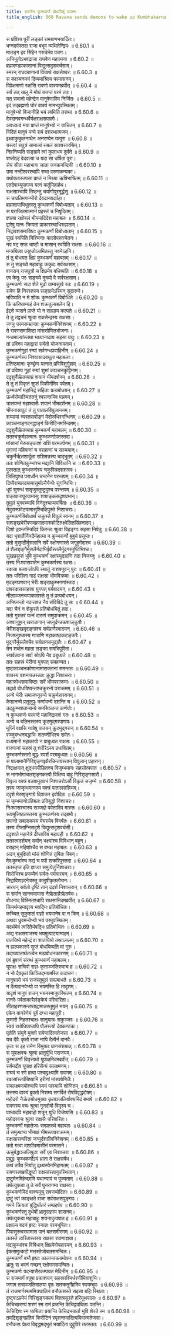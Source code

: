 ```yaml
---
title: रावणेन कुम्भकर्णं बोधयितुं प्रयत्नः
title_english: 060 Ravana sends demons to wake up Kumbhakarna

---
```

<div class="audioEmbed"  caption="श्रीराम-हरिसीताराममूर्ति-घनपाठिभ्यां वचनम्" src="https://archive.org/download/Ramayana-recitation-Sriram-harisItArAmamUrti-Ghanapaati-v2/Kanda_6/Kanda_6_YK-060-Ravana_sends_demons_to_wake_up_Kumbhakarna_0.mp3"></div>

स प्रविश्य पुरीं लङ्कां रामबाणभयार्दितः।  
भग्नदर्पस्तदा राजा बभूव व्यथितेन्द्रियः ॥ 6.60.1 ॥   
मातङ्ग इव सिंहेन गरुडेनेव पन्नगः।  
अभिभूतोऽभवद्राजा राघवेण महात्मना ॥ 6.60.2 ॥   
ब्रह्मदण्डप्रकाशानां विद्युत्सदृशवर्चसाम्।  
स्मरन् राघवबाणानां विव्यथे राक्षसेश्वरः ॥ 6.60.3 ॥   
स काञ्चनमयं दिव्यमाश्रित्य परमासनम्।  
विप्रेक्षमाणो रक्षांसि रावणो वाक्यमब्रवीत् ॥ 6.60.4 ॥   
सर्वं तत् खलु मे मोघं यत्तप्तं परमं तपः।  
यत् समानो महेन्द्रेण मानुषेणास्मि निर्जितः ॥ 6.60.5 ॥   
इदं तद्ब्रह्मणो घोरं वाक्यं मामभ्युपस्थितम्।  
मानुषेभ्यो विजानीहि भयं त्वमिति तत्तथा ॥ 6.60.6 ॥   
देवदानवगन्धर्वैर्यक्षराक्षसपन्नगैः।  
अवध्यत्वं मया प्राप्तं मानुषेभ्यो न याचितम् ॥ 6.60.7 ॥   
विदितं मानुषं मन्ये रामं दशरथात्मजम्।  
इक्ष्वाकुकुलनाथेन अनरण्येन यत्पुरा ॥ 6.60.8 ॥   
यस्त्वां सपुत्रं सामात्यं सबलं साश्वसारथिम्।  
निहनिष्यति सङ्ग्रामे त्वां कुलाधम दुर्मते ॥ 6.60.9 ॥   
शप्तोऽहं वेदवत्या च यदा सा धर्षिता पुरा।  
सेयं सीता महाभागा जाता जनकनन्दिनी ॥ 6.60.10 ॥   
उमा नन्दीश्वरश्चापि रम्भा वरुणकन्यका।  
यथोक्तास्तपसा प्राप्तं न मिथ्या ऋषिभाषितम् ॥ 6.60.11 ॥   
एतदेवाभ्युपागम्य यत्नं कर्तुमिहार्हथ।  
राक्षसाश्चापि तिष्ठन्तु चर्यागोपुरमूर्द्धसु ॥ 6.60.12 ॥   
स चाप्रतिमगाम्भीरो देवदानवदर्पहा।  
ब्रह्मशापाभिभूतस्तु कुम्भकर्णो विबोध्यताम् ॥ 6.60.13 ॥   
स पराजितमात्मानं प्रहस्तं च निषूदितम्।  
ज्ञात्वा रक्षोबलं भीममादिदेश महाबलः ॥ 6.60.14 ॥   
द्वारेषु यत्नः क्रियतां प्राकारश्चाधिरुह्यताम्।  
निद्रावशसमाविष्टः कुम्भकर्णो विबोध्यताम् ॥ 6.60.15 ॥   
सुखं स्वपिति निश्चिन्तः कालोपहतचेतनः।  
नव षट् सप्त चाष्टौ च मासान् स्वपिति राक्षसः ॥ 6.60.16 ॥   
मन्त्रयित्वा प्रसुप्तोऽयमितस्तु नवमेऽहनि।  
तं तु बोधयत क्षिप्रं कुम्भकर्णं महाबलम् ॥ 6.60.17 ॥   
स तु सङ्ख्ये महाबाहुः ककुदः सर्वरक्षसाम्।  
वानरान् राजपुत्रौ च क्षिप्रमेव वधिष्यति ॥ 6.60.18 ॥   
एष केतुः परः सङ्ख्ये मुख्यो वै सर्वरक्षसाम्।  
कुम्भकर्णः सदा शेते मूढो ग्राम्यसुखे रतः ॥ 6.60.19 ॥   
रामेण हि निरस्तस्य सङ्ग्रामेऽस्मिन् सुदारुणे।  
भविष्यति न मे शोकः कुम्भकर्णे विबोधिते ॥ 6.60.20 ॥   
किं करिष्याम्यहं तेन शक्रतुल्यबलेन हि।  
ईद्दशे व्यसने प्राप्ते यो न साह्याय कल्पते ॥ 6.60.21 ॥   
ते तु तद्वचनं श्रुत्वा राक्षसेन्द्रस्य राक्षसाः।  
जग्मुः परमसम्भ्रान्ताः कुम्भकर्णनिवेशनम् ॥ 6.60.22 ॥   
ते रावणसमादिष्टा मांसशोणितभोजनाः।  
गन्धमाल्यांस्तथा भक्ष्यानादाय सहसा ययुः ॥ 6.60.23 ॥   
तां प्रविश्य महाद्वारां सर्वतो योजनायताम्।  
कुम्भकर्णगुहां रम्यां सर्वगन्धप्रवाहिनीम् ॥ 6.60.24 ॥   
कुम्भकर्णस्य निश्वासादवधूता महाबलाः।  
प्रतिष्ठमानाः कृच्छ्रेण यत्नात् प्रविविशुर्गुहाम् ॥ 6.60.25 ॥   
तां प्रविश्य गुहां रम्यां शुभां काञ्चनकुट्टिमाम्।  
ददृशुर्नैर्ऋतव्याघ्रं शयानं भीमदर्शनम् ॥ 6.60.26 ॥   
ते तु तं विकृतं सुप्तं विकीर्णमिव पर्वतम्।  
कुम्भकर्णं महानिद्रं सहिताः प्रत्यबोधयन् ॥ 6.60.27 ॥   
ऊर्ध्वरोमाञ्चिततनुं श्वसन्तमिव पन्नगम्।  
त्रासयन्तं महाश्वासैः शयानं भीमदर्शनम् ॥ 6.60.28 ॥   
भीमनासापुटं तं तु पातालविपुलाननम्।  
शय्यायां न्यस्तसर्वाङ्गं मेदोरुधिरगन्धिनम् ॥ 6.60.29 ॥   
काञ्चनाङ्गदनद्धाङ्गं किरीटिनमरिन्दमम्।  
ददृशुर्नैर्ऋतव्याघ्रं कुम्भकर्णं महाबलम् ॥ 6.60.30 ॥   
ततश्चक्रुर्महात्मानः कुम्भकर्णाग्रतस्तदा।  
मांसानां मेरुसङ्काशं राशिं परमतर्पणम् ॥ 6.60.31 ॥   
मृगाणां महिषाणां च वराहाणां च सञ्चयान्।  
चकुर्नैर्ऋतशार्दूला राशिमन्नस्य चाद्भुतम् ॥ 6.60.32 ॥   
ततः शोणितकुम्भांश्च मद्यानि विविधानि च ॥ 6.60.33 ॥   
पुरस्तात् कुम्भकर्णस्य चकुस्त्रिदशशत्रवः।  
लिलिपुश्च परार्ध्येन चन्दनेन परन्तपम् ॥ 6.60.34 ॥   
दिव्यैराच्छादयामासुर्माल्यैर्गन्धैः सुगन्धिभिः।  
धूपं सुगन्धं ससृजुस्तुष्टुवुश्च परन्तपम् ॥ 6.60.35 ॥   
शङ्खानापूरयामासुः शशाङ्कसदृशप्रभान्।  
तुमुलं युगपच्चापि विनेदुश्चाप्यमर्षिताः ॥ 6.60.36 ॥   
नेदुरास्फोटयामासुश्चिक्षिपुस्ते निशाचराः।  
कुम्भकर्णविबोधार्थं चक्रुस्ते विपुलं स्वनम् ॥ 6.60.37 ॥   
सशङ्खभेरीपणवप्रणादमास्फोटितक्ष्वेलितसिंहनादम्।  
दिशो द्रवन्तस्त्रिदिवं किरन्तः श्रुत्वा विहङ्गाः सहसा निपेतुः ॥ 6.60.38 ॥   
यदा भृशार्तैर्निनदैर्महात्मा न कुम्भकर्णो बुबुधे प्रसुप्तः।  
ततो मुसुण्ठीर्मुसलानि सर्वे रक्षोगणास्ते जगृहुर्गदाश्च ॥ 6.60.39 ॥   
तं शैलशृङ्गैर्मुसलैर्गदाभिर्वृक्षैस्तलैर्मुद्गरमुष्टिभिश्च।  
सुखप्रसुप्तं भुवि कुम्भकर्णं रक्षांस्युदग्राणि तदा निजघ्नुः ॥ 6.60.40 ॥   
तस्य निःश्वासवातेन कुम्भकर्णस्य रक्षसः।  
राक्षसा बलवन्तोऽपि स्थातुं नाशक्नुवन् पुरः ॥ 6.60.41 ॥   
ततः परिहिता गाढं राक्षसा भीमविक्रमाः ॥ 6.60.42 ॥   
मृदङ्गपणवान् भेरीः शङ्खकुम्भगणांस्तदा।  
दशराक्षससाहस्रा युगपत् पर्यवादयन् ॥ 6.60.43 ॥   
नीलाञ्जनचयाकारास्ते तु तं प्रत्यबोधयन्।  
अभिघ्नन्तो नदन्तश्च नैव संविविदे तु सः ॥ 6.60.44 ॥   
यदा चैनं न शेकुस्ते प्रतिबोधयितुं तदा।  
ततो गुरुतरं यत्नं दारुणं समुपाक्रमन् ॥ 6.60.45 ॥   
अश्वानुष्ट्रान् खरान्नागान् जघ्नुर्दण्डकशाङ्कुशैः।  
भेरीशङ्खमृदङ्गांश्च सर्वप्राणैरवादयन् ॥ 6.60.46 ॥   
निजघ्नुश्चास्य गात्राणि महाकाष्ठकटङ्करैः।  
मुद्गरैर्मुसलैश्चैव सर्वप्राणसमुद्यतैः ॥ 6.60.47 ॥   
तेन शब्देन महता लङ्का समभिपूरिता।  
सपर्वतवना सर्वा सोऽपि नैव प्रबुध्यते ॥ 6.60.48 ॥   
ततः सहस्रं भेरीणां युगपत् समहन्यत।  
मृष्टकाञ्चनकोणानामासक्तानां समन्ततः ॥ 6.60.49 ॥   
शापस्य वशमापन्नस्ततः क्रुद्धा निशाचराः।  
महाक्रोधसमाविष्टाः सर्वे भीमपराक्रमाः ॥ 6.60.50 ॥   
तद्रक्षो बोधयिष्यन्तश्चक्रुरन्ये पराक्रमम् ॥ 6.60.51 ॥   
अन्ये भेरीः समाजघ्नुरन्ये चक्रुर्महास्वनम्।  
केशानन्ये प्रलुलुपुः कर्णावन्ये दशन्ति च ॥ 6.60.52 ॥   
उदकुम्भशतान्यन्ये समसिञ्चन्त कर्णयोः।  
न कुम्भकर्णः पस्पन्दे महानिद्रावशं गतः ॥ 6.60.53 ॥   
अन्ये च बलिनस्तस्य कूटमुद्गरपाणयः।  
मूर्ध्नि वक्षसि गात्रेषु पातयन् कूटमुद्गरान् ॥ 6.60.54 ॥   
रज्जुबन्धनबद्धाभिः शतघ्नीभिश्च सर्वतः।  
वध्यमानो महाकायो न प्राबुध्यत राक्षसः ॥ 6.60.55 ॥   
वारणानां सहस्रं तु शरीरेऽस्य प्रधावितम्।  
कुम्भकर्णस्ततो बुद्धः स्पर्शं परमबुध्यत ॥ 6.60.56 ॥   
स पात्यमानैर्गिरिशृङ्गवृक्षैरचिन्तयंस्तान् विपुलान् प्रहारान्।  
निद्राक्षयात् क्षुद्भयपीडितश्च विजृम्भमाणः सहसोत्पपात ॥ 6.60.57 ॥   
स नागभोगाचलशृङ्गकल्पौ विक्षिप्य बाहू गिरिशृङ्गसारौ।  
विवृत्य वक्त्रं वडवामुखाभं निशाचरोऽसौ विकृतं जजृम्भे ॥ 6.60.58 ॥   
तस्य जाजृम्भमाणस्य वक्त्रं पातालसन्निभम्।  
ददृशे मेरुशृङ्गाग्रे दिवाकर इवोदितः ॥ 6.60.59 ॥   
स जृम्भमाणोऽतिबलः प्रतिबुद्धो निशाचरः।  
निःश्वासश्चास्य सञ्जज्ञे पर्वतादिव मारुतः ॥ 6.60.60 ॥   
रूपमुत्तिष्ठतस्तस्य कुम्भकर्णस्य तद्बभौ।  
तपान्ते सबलाकस्य मेघस्येव विवर्षतः ॥ 6.60.61 ॥   
तस्य दीप्ताग्निसदृशे विद्युत्सदृशवर्चसी।  
ददृशाते महानेत्रे दीप्ताविव महाग्रहौ ॥ 6.60.62 ॥   
ततस्त्वदर्शयन् सर्वान् भक्ष्यांश्च विविधान् बहून्।  
वराहान् महिषांश्चैव स बभक्ष महाबलः ॥ 6.60.63 ॥   
अदन् बुभुक्षितो मांसं शोणितं तृषितः पिबन्।  
मेदःकुम्भांश्च मद्यं च पपौ शक्ररिपुस्तदा ॥ 6.60.64 ॥   
ततस्तृप्त इति ज्ञात्वा समुत्पेतुर्निशाचराः।  
शिरोभिश्च प्रणम्यैनं सर्वतः पर्यवारयन् ॥ 6.60.65 ॥   
निद्राविशऽदनेत्रस्तु कलुषीकृतलोचनः।  
चारयन् सर्वतो दृष्टिं तान् ददर्श निशाचरान् ॥ 6.60.66 ॥   
स सर्वान् सान्त्वयामास नैर्ऋतान्नैर्ऋतर्षभः।  
बोधनाद् विस्मितश्चापि राक्षसानिदमब्रवीत् ॥ 6.60.67 ॥   
किमर्थमहमादृत्य भवद्भिः प्रतिबोधितः।  
कच्चित् सुकुशलं राज्ञो भयवानेष वा न किम् ॥ 6.60.68 ॥   
अथवा ध्रुवमन्येभ्यो भयं परमुपस्थितम्।  
यदर्थमेवं त्वरितैर्भवद्भिः प्रतिबोधितः ॥ 6.60.69 ॥   
अद्य राक्षसराजस्य भयमुत्पाटयाम्यहम्।  
पातयिष्ये महेन्द्रं वा शातयिष्ये तथाऽनलम् ॥ 6.60.70 ॥   
न ह्यल्पकारणे सुप्तं बोधयिष्यति मां गुरुः।  
तदाख्यातार्थतत्त्वेन मत्प्रबोधनकारणम् ॥ 6.60.71 ॥   
एवं ब्रुवाणं संरब्धं कुम्भकर्णं महाबलम्।  
यूपाक्षः सचिवो राज्ञः कृताञ्जलिरुवाच ह ॥ 6.60.72 ॥   
न नो दैवकृतं किञ्चिद्भयमस्ति कदाचन।  
मानुषान्नो भयं राजंस्तुमुलं सम्प्रबाधते ॥ 6.60.73 ॥   
न दैत्यदानवेभ्यो वा भयमस्ति हि तादृशम्।  
यादृशं मानुषं राजन् भयमस्मानुपस्थितम् ॥ 6.60.74 ॥   
वानरैः पर्वताकारैर्लङ्केयं परिवारिता।  
सीताहरणसन्तप्ताद्रामान्नस्तुमुलं भयम् ॥ 6.60.75 ॥   
एकेन वानरेणेयं पूर्वं दग्धा महापुरी।  
कुमारो निहतश्चाक्षः सानुयात्रः सकुञ्जरः ॥ 6.60.76 ॥   
स्वयं रक्षोधिपश्चापि पौलस्त्यो देवकण्टकः।  
मृतेति संयुगे मुक्तो रामेणादित्यतेजसा ॥ 6.60.77 ॥   
यन्न दैवैः कृतो राजा नापि दैत्यैर्न दानवैः।  
कृतः स इह रामेण विमुक्तः प्राणसंशयात् ॥ 6.60.78 ॥   
स यूपाक्षवचः श्रुत्वा भ्रातुर्युधि पराजयम्।  
कुम्भकर्णो विवृत्ताक्षो यूपाक्षमिदमब्रवीत् ॥ 6.60.79 ॥   
सर्वमद्यैव यूपाक्ष हरिसैन्यं सलक्ष्मणम्।  
राघवं च रणे हत्वा पश्चाद्द्रक्ष्यामि रावणम् ॥ 6.60.80 ॥   
राक्षसांस्तर्पयिष्यामि हरीणां मांसशोणितैः।  
रामलक्ष्मणयोश्चापि स्वयं पास्यामि शोणितम् ॥ 6.60.81 ॥   
तत्तस्य वाक्यं ब्रुवतो निशम्य सगर्वितं रोषविवृद्धदोषम्।  
महोदरो नैर्ऋतयोधमुख्यः कृताञ्जलिर्वाक्यमिदं बभाषे ॥ 6.60.82 ॥   
रावणस्य वचः श्रुत्वा गुणदोषौ विमृश्य च।  
पश्चादपि महाबाहो शत्रून् युधि विजेष्यसि ॥ 6.60.83 ॥   
महोदरवचः श्रुत्वा राक्षसैः परिवारितः।  
कुम्भकर्णो महातेजाः सम्प्रतस्थे महाबलः ॥ 6.60.84 ॥   
तं समुत्थाप्य भीमाक्षं भीमरूपपराक्रमम्।  
राक्षसास्त्वरिता जग्मुर्दशग्रीवनिवेशनम् ॥ 6.60.85 ॥   
ततो गत्वा दशग्रीवमासीनं परमासने।  
ऊचुर्बद्धाञ्जलिपुटाः सर्वे एव निशाचराः ॥ 6.60.86 ॥   
प्रबुद्धः कुम्भकर्णोऽयं भ्राता ते राक्षसर्षभ।  
कथं तत्रैव निर्यातु द्रक्ष्यस्येनमिहागतम् ॥ 6.60.87 ॥   
रावणस्त्वब्रवीद्धृष्टो राक्षसांस्तानुपस्थितान्।  
द्रष्टुमेनमिहेच्छामि यथान्यायं च पूज्यताम् ॥ 6.60.88 ॥   
तथेत्युक्त्वा तु ते सर्वे पुनरागम्य राक्षसाः।  
कुम्भकर्णमिदं वाक्यमूचू रावणचोदिताः ॥ 6.60.89 ॥   
द्रष्टुं त्वां काङ्क्षते राजा सर्वराक्षसपुङ्गवः।  
गमने क्रियतां बुद्धिर्भ्रातरं सम्प्रहर्षय ॥ 6.60.90 ॥   
कुम्भकर्णस्तु दुर्धर्षो भ्रातुराज्ञाय शासनम्।  
तथेत्युक्त्वा महाबाहुः शयनादुत्पपात ह ॥ 6.60.91 ॥   
प्रक्षाल्य वदनं हृष्टः स्नातः परमभूषितः।  
पिपासुस्त्वरयामास पानं बलसमीरणम् ॥ 6.60.92 ॥   
ततस्ते त्वरितास्तस्य राक्षसा रावणाज्ञया।  
मद्यकुम्भांश्च विविधान् क्षिप्रमेवोपहारयन् ॥ 6.60.93 ॥   
ईषत्समुत्कटो मत्तस्तेजोबलसमन्वितः।  
कुम्भकर्णो बभौ हृष्टः कालान्तकयमोपमः ॥ 6.60.94 ॥   
भ्रातुः स भवनं गच्छन् रक्षोगणसमन्वितः।  
कुम्भकर्णः पदन्यासैरकम्पयत मेदिनीम् ॥ 6.60.95 ॥   
स राजमार्गं वपुषा प्रकाशयन् सहस्ररश्मिर्धरणीमिवांशुभिः।  
जगाम तत्राञ्जलिमालया वृतः शतक्रतुर्गेहमिव स्वयम्भुवः ॥ 6.60.96 ॥   
तं राजमार्गस्थममित्रघातिनं वनौकसस्ते सहसा बहिः स्थिताः।  
दृष्ट्वाऽप्रमेयं गिरिशृङ्गकल्पं वितत्रसुस्ते हरियूथपालाः ॥ 6.60.97 ॥   
केचिच्छरण्यं शरणं स्म रामं व्रजन्ति केचिद्व्यथिताः पतन्ति।  
केचिद्दिशः स्म व्यथिताः प्रयान्ति केचिद्भयार्ता भुवि शेरते स्म ॥ 6.60.98 ॥   
तमद्रिशृङ्गप्रतिमं किरीटिनं स्पृशन्तमादित्यमिवात्मतेजसा।  
वनौकसः प्रेक्ष्य विवृद्धमद्भुतं भयार्दिता दुद्रुविरे ततस्ततः ॥ 6.60.99 ॥   